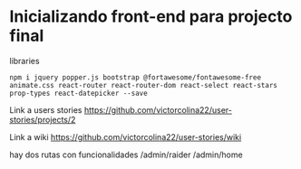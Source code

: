 # Inicializando front-end para projecto final

libraries

```
npm i jquery popper.js bootstrap @fortawesome/fontawesome-free animate.css react-router react-router-dom react-select react-stars prop-types react-datepicker --save
```

Link a users stories
https://github.com/victorcolina22/user-stories/projects/2

Link a wiki
https://github.com/victorcolina22/user-stories/wiki

hay dos rutas con funcionalidades
/admin/raider
/admin/home
